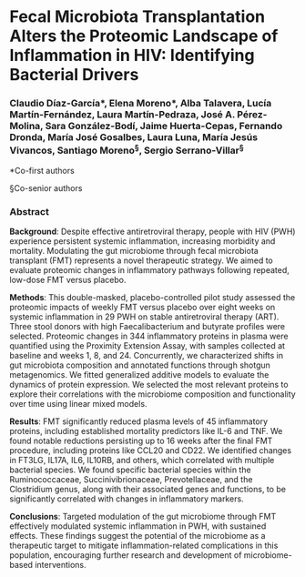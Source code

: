 # Fecal Microbiota Transplantation Alters the Proteomic Landscape of Inflammation in HIV: Identifying Bacterial Drivers
### Claudio Díaz-García*, Elena Moreno*, Alba Talavera, Lucía Martín-Fernández, Laura Martín-Pedraza, José A. Pérez-Molina, Sara González-Bodí, Jaime Huerta-Cepas, Fernando Dronda, María José Gosalbes, Laura Luna, María Jesús Vivancos, Santiago Moreno<sup>§</sup>, Sergio Serrano-Villar<sup>§</sup>
*Co-first authors 

§Co-senior authors 

### Abstract
**Background**: Despite effective antiretroviral therapy, people with HIV (PWH) experience persistent systemic inflammation, increasing morbidity and mortality. Modulating the gut microbiome through fecal microbiota transplant (FMT) represents a novel therapeutic strategy. We aimed to evaluate proteomic changes in inflammatory pathways following repeated, low-dose FMT versus placebo.  

**Methods**: This double-masked, placebo-controlled pilot study assessed the proteomic impacts of weekly FMT versus placebo over eight weeks on systemic inflammation in 29 PWH on stable antiretroviral therapy (ART). Three stool donors with high Faecalibacterium and butyrate profiles were selected. Proteomic changes in 344 inflammatory proteins in plasma were quantified using the Proximity Extension Assay, with samples collected at baseline and weeks 1, 8, and 24. Concurrently, we characterized shifts in gut microbiota composition and annotated functions through shotgun metagenomics. We fitted generalized additive models to evaluate the dynamics of protein expression. We selected the most relevant proteins to explore their correlations with the microbiome composition and functionality over time using linear mixed models.  

**Results**: FMT significantly reduced plasma levels of 45 inflammatory proteins, including established mortality predictors like IL-6 and TNF. We found notable reductions persisting up to 16 weeks after the final FMT procedure, including proteins like CCL20 and CD22. We identified changes in FT3LG, IL17A, IL6, IL10RB, and others, which correlated with multiple bacterial species. We found specific bacterial species within the Ruminococcaceae, Succinivibrionaceae, Prevotellaceae, and the Clostridium genus, along with their associated genes and functions, to be significantly correlated with changes in inflammatory markers. 

**Conclusions**: Targeted modulation of the gut microbiome through FMT effectively modulated systemic inflammation in PWH, with sustained effects. These findings suggest the potential of the microbiome as a therapeutic target to mitigate inflammation-related complications in this population, encouraging further research and development of microbiome-based interventions.
